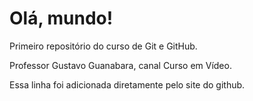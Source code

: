 # Olá, mundo!
 Primeiro repositório do curso de Git e GitHub.

 Professor Gustavo Guanabara, canal Curso em Vídeo.
 
Essa linha foi adicionada diretamente pelo site do github.
